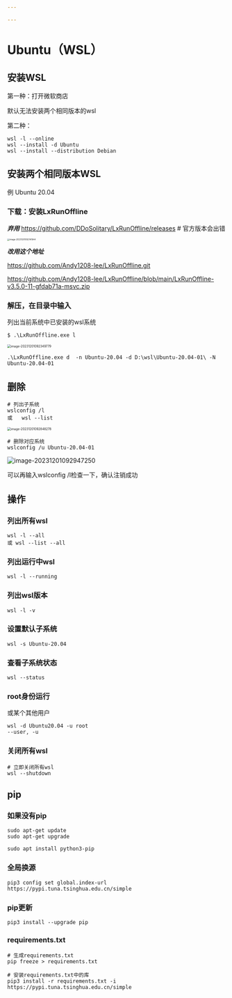 ```yaml
---

---
```


# Ubuntu（WSL）

## 安装WSL  

第一种：打开微软商店

默认无法安装两个相同版本的wsl

第二种：

```
wsl -l --online
wsl --install -d Ubuntu
wsl --install --distribution Debian
```

## 安装两个相同版本WSL 

例 Ubuntu 20.04

### 下载：安装LxRunOffline



***弃用*** https://github.com/DDoSolitary/LxRunOffline/releases # 官方版本会出错

<img src="E:\笔记\WSL\assets\image-20231201092141844.png" alt="image-20231201092141844" style="zoom: 33%;" />

***改用这个地址***

https://github.com/Andy1208-lee/LxRunOffline.git

https://github.com/Andy1208-lee/LxRunOffline/blob/main/LxRunOffline-v3.5.0-11-gfdab71a-msvc.zip

### 解压，在目录中输入

列出当前系统中已安装的wsl系统

```
$ .\LxRunOffline.exe l
```

<img src="E:\笔记\WSL\assets\image-20231201092349779.png" alt="image-20231201092349779" style="zoom:50%;" />

```
.\LxRunOffline.exe d  -n Ubuntu-20.04 -d D:\wsl\Ubuntu-20.04-01\ -N Ubuntu-20.04-01
```



## 删除

```
# 列出子系统
wslconfig /l
或   wsl --list
```

<img src="E:\笔记\WSL\assets\image-20231201092848278.png" alt="image-20231201092848278" style="zoom: 50%;" />

```
# 删除对应系统
wslconfig /u Ubuntu-20.04-01
```

![image-20231201092947250](E:\笔记\WSL\assets\image-20231201092947250.png)

可以再输入wslconfig /l检查一下，确认注销成功

## 操作

### 列出所有wsl

```
wsl -l --all 
或 wsl --list --all
```

### 列出运行中wsl

```
wsl -l --running
```

### 列出wsl版本

```
wsl -l -v
```

### 设置默认子系统

```
wsl -s Ubuntu-20.04
```

### 查看子系统状态

```
wsl --status
```

### root身份运行

或某个其他用户

```
wsl -d Ubuntu20.04 -u root
--user, -u
```

### 关闭所有wsl

```
# 立即关闭所有wsl
wsl --shutdown
```

## pip

### 如果没有pip

```
sudo apt-get update
sudo apt-get upgrade  
```

```
sudo apt install python3-pip
```

### 全局换源

```
pip3 config set global.index-url https://pypi.tuna.tsinghua.edu.cn/simple
```

### pip更新

```
pip3 install --upgrade pip
```

### requirements.txt

```
# 生成requirements.txt
pip freeze > requirements.txt

# 安装requirements.txt中的库
pip3 install -r requirements.txt -i https://pypi.tuna.tsinghua.edu.cn/simple
```

